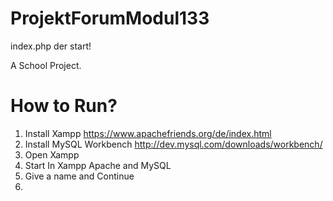 ProjektForumModul133
====================

index.php der start!

A School Project.

How to Run?
===================

1. Install Xampp https://www.apachefriends.org/de/index.html
2. Install MySQL Workbench http://dev.mysql.com/downloads/workbench/
3. Open Xampp
4. Start In Xampp Apache and MySQL
5. Give a name and Continue
6. 
